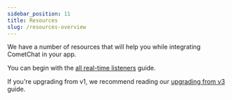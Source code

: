 ```yaml
---
sidebar_position: 11
title: Resources
slug: /resources-overview
---
```


We have a number of resources that will help you while integrating CometChat in your app.

You can begin with the [all real-time listeners](real-time-listeners) guide.

If you're upgrading from v1, we recommend reading our [upgrading from v3](upgrading-from-v3-guide) guide.
